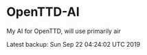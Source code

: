 # OpenTTD-AI
My AI for OpenTTD, will use primarily air

Latest backup: Sun Sep 22 04:24:02 UTC 2019
